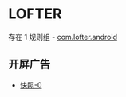 # LOFTER

存在 1 规则组 - [com.lofter.android](/src/apps/com.lofter.android.ts)

## 开屏广告

- [快照-0](https://i.gkd.li/import/14204158)

